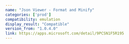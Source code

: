 ```yaml
---
name: "Json Viewer - Format and Minify"
categories: ['prod']
compatibility: emulation
display_result: "Compatible"
version_from: "1.0.4.0"
link: https://apps.microsoft.com/detail/9PCSN1F5R195
---
```

